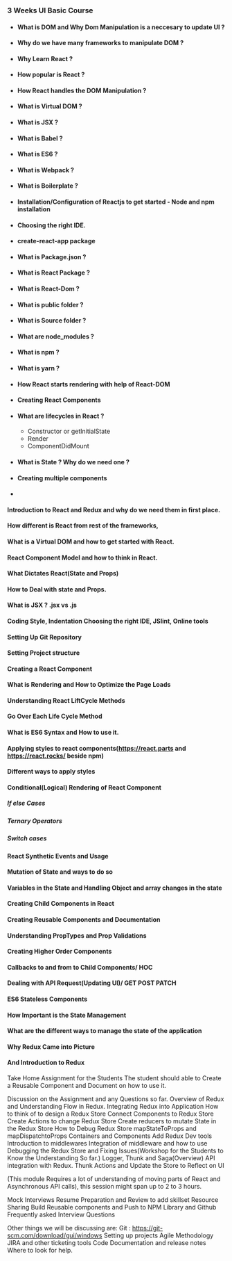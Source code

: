 
### 3 Weeks UI Basic Course

- #### What is DOM and Why Dom Manipulation is a neccesary to update UI ?
- #### Why do we have many frameworks to manipulate DOM ?
- #### Why Learn React ?
- #### How popular is React ?
- #### How React handles the DOM Manipulation ?
- #### What is Virtual DOM ?
- #### What is JSX ?
- #### What is Babel ?
- #### What is ES6 ?
- #### What is Webpack ?
- #### What is Boilerplate ?

- #### Installation/Configuration of Reactjs to get started - Node and npm installation
- #### Choosing the right IDE.
- #### create-react-app package
- #### What is Package.json ?
- #### What is React Package ?
- #### What is React-Dom ?
- #### What is public folder ?
- #### What is Source folder ?
- #### What are node_modules ?
- #### What is npm ?
- #### What is yarn ?
- #### How React starts rendering with help of React-DOM
- #### Creating React Components
- #### What are lifecycles in React ?
    - Constructor or getInitialState
    - Render
    - ComponentDidMount
- #### What is State ? Why do we need one ?
- #### Creating multiple components
- #### 



#### Introduction to React and Redux and why do we need them in first place.
#### How different is React from rest of the frameworks, 
#### What is a Virtual DOM and how to get started with React.
#### React Component Model and how to think in React.
#### What Dictates React(State and Props)
#### How to Deal with state and Props.
#### What is JSX ? .jsx vs .js
#### Coding Style, Indentation Choosing the right IDE, JSlint, Online tools
#### Setting Up Git Repository
#### Setting Project structure 
#### Creating a React Component
#### What is Rendering and How to Optimize the Page Loads
#### Understanding React LiftCycle Methods
#### Go Over Each Life Cycle Method
#### What is ES6 Syntax and How to use it.
#### Applying styles to react components(https://react.parts and https://react.rocks/ beside npm)
#### Different ways to apply styles
#### Conditional(Logical) Rendering of React Component
  ##### If else Cases
  ##### Ternary Operators
  ##### Switch cases 
#### React Synthetic Events and Usage
#### Mutation of State and ways to do so
#### Variables in the State and Handling Object and array changes in the state
#### Creating Child Components in React
#### Creating Reusable Components and Documentation
#### Understanding PropTypes and Prop Validations
#### Creating Higher Order Components
#### Callbacks to and from to Child Components/ HOC
#### Dealing with API Request(Updating UI)/ GET POST PATCH
#### ES6 Stateless Components
#### How Important is the State Management
#### What are the different ways to manage the state of the application
#### Why Redux Came into Picture

#### And Introduction to Redux






Take Home Assignment for the Students 
The student should able to Create a Reusable Component and Document on how to use it.


Discussion on the Assignment and any Questions so far.
Overview of Redux and Understanding Flow in Redux.
Integrating Redux into Application
How to think of to design a Redux Store
Connect Components to Redux Store
Create Actions to change Redux Store
Create reducers to mutate State in the Redux Store
How to Debug Redux Store
mapStateToProps and mapDispatchtoProps
Containers and Components
Add Redux Dev tools
Introduction to middlewares
Integration of middleware and how to use
Debugging the Redux Store and Fixing Issues(Workshop for the Students to Know the Understanding So far.)
Logger, Thunk and Saga(Overview) 
API integration with Redux.
Thunk Actions and Update the Store to Reflect on UI


(This module Requires a lot of understanding of moving parts of React and Asynchronous API calls), this session might span up to 2 to 3 hours.

Mock Interviews
Resume Preparation and Review to add skillset
Resource Sharing 
Build Reusable components and Push to NPM Library and Github
Frequently asked Interview Questions 



Other things we will be discussing are:
Git : https://git-scm.com/download/gui/windows
Setting up projects
Agile Methodology
JIRA and other ticketing tools
Code Documentation and release notes
Where to look for help.
